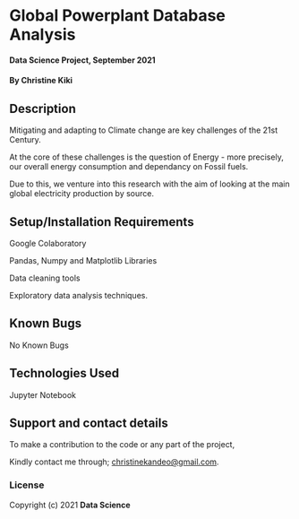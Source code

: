 # Global Powerplant Database Analysis

#### Data Science Project, September 2021

#### By **Christine Kiki**

## Description
Mitigating and adapting to Climate change are key challenges of the 21st Century. 

At the core of these challenges is the question of Energy - more precisely, our overall energy consumption and dependancy on Fossil fuels. 

Due to this, we venture into this research with the aim of looking at the main global electricity production by source.

## Setup/Installation Requirements
Google Colaboratory

Pandas, Numpy and Matplotlib Libraries

Data cleaning tools

Exploratory data analysis techniques.

## Known Bugs
No Known Bugs

## Technologies Used
Jupyter Notebook

## Support and contact details
To make a contribution to the code or any part of the project, 

Kindly contact me through; christinekandeo@gmail.com.
### License

Copyright (c) 2021 **Data Science**
